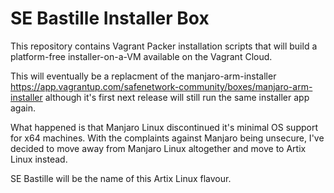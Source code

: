 # SE Bastille Installer Box

This repository contains Vagrant Packer installation scripts that will build a platform-free installer-on-a-VM 
available on the Vagrant Cloud.

This will eventually be a replacment of the manjaro-arm-installer https://app.vagrantup.com/safenetwork-community/boxes/manjaro-arm-installer although it's first next release will still run the same installer app again.

What happened is that Manjaro Linux discontinued it's minimal OS support for x64 machines.
With the complaints against Manjaro being unsecure,
I've decided to move away from Manjaro Linux altogether
and move to Artix Linux instead.

SE Bastille will be the name of this Artix Linux flavour.
